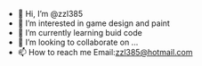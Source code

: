 - 👋 Hi, I’m @zzl385
- 👀 I’m interested in game design and paint
- 🌱 I’m currently learning buid code
- 💞️ I’m looking to collaborate on ...
- 📫 How to reach me Email:zzl385@hotmail.com

<!---
zzl385/zzl385 is a ✨ special ✨ repository because its `README.md` (this file) appears on your GitHub profile.
You can click the Preview link to take a look at your changes.
--->
